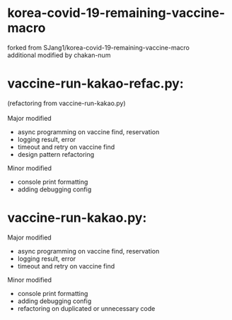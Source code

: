 # korea-covid-19-remaining-vaccine-macro
forked from SJang1/korea-covid-19-remaining-vaccine-macro\
additional modified by chakan-num


# vaccine-run-kakao-refac.py:
(refactoring from vaccine-run-kakao.py)
\
\
Major modified
 - async programming on vaccine find, reservation
 - logging result, error
 - timeout and retry on vaccine find
 - design pattern refactoring

Minor modified
 - console print formatting
 - adding debugging config

# vaccine-run-kakao.py:

Major modified
 - async programming on vaccine find, reservation
 - logging result, error
 - timeout and retry on vaccine find

Minor modified
 - console print formatting
 - adding debugging config
 - refactoring on duplicated or unnecessary code
